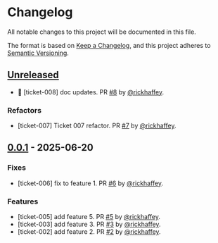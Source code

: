 # Changelog

All notable changes to this project will be documented in this file.

The format is based on [Keep a Changelog](https://keepachangelog.com/en/1.1.0/),
and this project adheres to [Semantic Versioning](https://semver.org/spec/v2.0.0.html).

## [Unreleased]

* 📝  [ticket-008] doc updates. PR [#8](https://github.com/rickhaffey/changelog-auto/pull/8) by [@rickhaffey](https://github.com/rickhaffey).

### Refactors

* [ticket-007] Ticket 007 refactor. PR [#7](https://github.com/rickhaffey/changelog-auto/pull/7) by [@rickhaffey](https://github.com/rickhaffey).

## [0.0.1] - 2025-06-20

### Fixes

* [ticket-006] fix to feature 1. PR [#6](https://github.com/rickhaffey/changelog-auto/pull/6) by [@rickhaffey](https://github.com/rickhaffey).

### Features

* [ticket-005] add feature 5. PR [#5](https://github.com/rickhaffey/changelog-auto/pull/5) by [@rickhaffey](https://github.com/rickhaffey).
* [ticket-003] add feature 3. PR [#3](https://github.com/rickhaffey/changelog-auto/pull/3) by [@rickhaffey](https://github.com/rickhaffey).
* [ticket-002] add feature 2. PR [#2](https://github.com/rickhaffey/changelog-auto/pull/2) by [@rickhaffey](https://github.com/rickhaffey).



[unreleased]: https://github.com/rickhaffey/changelog-auto/compare/v0.0.1...HEAD
[0.0.1]: https://github.com/rickhaffey/changelog-auto/compare/v0.0.0...v0.0.1
